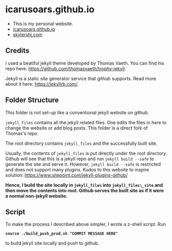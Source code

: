 # icarusoars.github.io
- This is my personal website.
- [icarusoars.github.io](https://icarusoars.github.io)
- [skylershi.com](https://skylershi.com)

## Credits
I used a beatiful jekyll theme developed by Thomas Vaeth. You can find his repo here: https://github.com/thomasvaeth/trophy-jekyll.

Jekyll is a static site generator service that github supports. Read more about it here: https://jekyllrb.com/.

## Folder Structure
This folder is not set-up like a conventional jekyll website on github.

`jekyll_files` contains all the jekyll related files. One edits the files in here to change the website or add blog posts. This folder is a direct fork of Thomas's repo.

The root directory contains `jekyll_files` and the successfully built site.

Usually, the contents of `jekyll_files` is put directly under the root directory. Github will see that this is a jekyll repo and run `jekyll build --safe` to generate the site and serve it. However, `jekyll build --safe` is restricted and does not support many plugins. Kudos to this website to inspire solution: https://www.sitepoint.com/jekyll-plugins-github/

__Hence, I build the site locally in `jekyll_files` into `jekyll_files\_site` and then move the contents into root. Github serves the built site as if it were a normal non-jekyll website.__

## Script
To make the process I described above simpler, I wrote a z-shell script.
Run 

__`source ./build_push_prod.sh "COMMIT MESSAGE HERE"`__

to build jekyll site locally and push to github.
